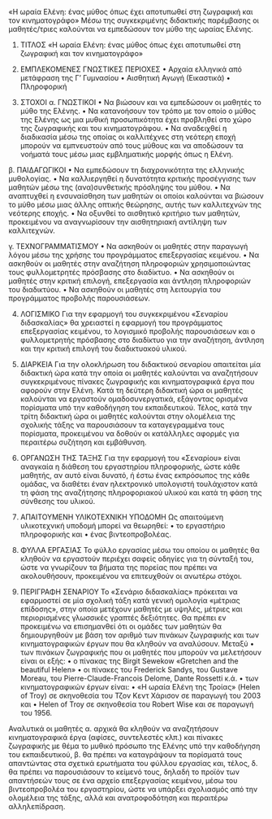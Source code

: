 «Η ωραία Ελένη: ένας μύθος όπως έχει αποτυπωθεί στη ζωγραφική και τον κινηματογράφο»
Μέσω της συγκεκριμένης διδακτικής παρέμβασης οι μαθητές/τριες καλούνται να εμπεδώσουν τον μύθο της ωραίας Ελένης.
1.	ΤΙΤΛΟΣ
«Η ωραία Ελένη: ένας μύθος όπως έχει αποτυπωθεί στη ζωγραφική και τον κινηματογράφο»

2.	ΕΜΠΛΕΚΟΜΕΝΕΣ ΓΝΩΣΤΙΚΕΣ ΠΕΡΙΟΧΕΣ
•	Αρχαία ελληνικά από μετάφραση της Γ’  Γυμνασίου
•	Αισθητική Αγωγή (Εικαστικά)
•	Πληροφορική

3.	ΣΤΟΧΟΙ
α. ΓΝΩΣΤΙΚΟΙ
•	Να βιώσουν και να εμπεδώσουν οι μαθητές το μύθο της Ελένης.
•	Να κατανοήσουν τον τρόπο με τον οποίο ο μύθος της Ελένης ως μια μυθική προσωπικότητα έχει προβληθεί στο χώρο της ζωγραφικής και του κινηματογράφου.
•	Να αναδειχθεί η διαδικασία μέσω της οποίας οι καλλιτέχνες στη νεότερη εποχή μπορούν να εμπνευστούν από τους μύθους και να αποδώσουν τα νοήματά τους μέσω μιας εμβληματικής μορφής όπως η Ελένη. 

β. ΠΑΙΔΑΓΩΓΙΚΟΙ
•	Να εμπεδώσουν τη διαχρονικότητα της ελληνικής μυθολογίας.
•	Να καλλιεργηθεί η δυνατότητα κριτικής προσέγγισης των μαθητών μέσω της (ανα)συνθετικής πρόσληψης του μύθου.
•	Να αναπτυχθεί η ενσυναίσθηση των μαθητών οι οποίοι καλούνται να βιώσουν το μύθο μέσω μιας άλλης οπτικής θεώρησης, αυτής των καλλιτεχνών της νεότερης εποχής.
•	Να οξυνθεί το αισθητικό κριτήριο των μαθητών, προκειμένου να αναγνωρίσουν την αισθητηριακή αντίληψη των καλλιτεχνών.

γ. ΤΕΧΝΟΓΡΑΜΜΑΤΙΣΜΟΥ
•	Να ασκηθούν οι μαθητές στην παραγωγή λόγου μέσω της χρήσης του προγράμματος επεξεργασίας κειμένου. 
•	Να ασκηθούν οι μαθητές στην αναζήτηση πληροφοριών χρησιμοποιώντας τους φυλλομετρητές πρόσβασης στο διαδίκτυο.
•	Να ασκηθούν οι μαθητές στην κριτική επιλογή, επεξεργασία και άντληση πληροφοριών του διαδικτύου.
•	Να ασκηθούν οι μαθητές στη λειτουργία του προγράμματος προβολής παρουσιάσεων.


4.	ΛΟΓΙΣΜΙΚΟ
Για την εφαρμογή του συγκεκριμένου «Σεναρίου διδασκαλίας» θα χρειαστεί η εφαρμογή του προγράμματος επεξεργασίας κειμένου, το λογισμικό προβολής παρουσιάσεων και ο φυλλομετρητής πρόσβασης στο διαδίκτυο για την αναζήτηση, άντληση και την κριτική επιλογή του διαδικτυακού υλικού. 
 
5.	ΔΙΑΡΚΕΙΑ
Για την ολοκλήρωση του διδακτικού σεναρίου απαιτείται μία διδακτική ώρα κατά την οποία οι μαθητές καλούνται να αναζητήσουν συγκεκριμένους πίνακες ζωγραφικής και κινηματογραφικά έργα που αφορούν στην Ελένη. Κατά τη δεύτερη διδακτική ώρα οι μαθητές καλούνται να εργαστούν ομαδοσυνεργατικά, εξάγοντας ορισμένα πορίσματα υπό την καθοδήγηση του εκπαιδευτικού. Τέλος, κατά την τρίτη διδακτική ώρα οι μαθητές καλούνται στην ολομέλεια της σχολικής τάξης να παρουσιάσουν τα καταγεγραμμένα τους πορίσματα, προκειμένου να δοθούν οι κατάλληλες αφορμές για περαιτέρω συζήτηση και εμβάθυνση.

6.	ΟΡΓΑΝΩΣΗ ΤΗΣ ΤΑΞΗΣ
Για την εφαρμογή του «Σεναρίου» είναι αναγκαία η διάθεση του εργαστηρίου πληροφορικής, ώστε κάθε μαθητής, αν αυτό είναι δυνατό, ή έστω ένας εκπρόσωπος της κάθε ομάδας, να διαθέτει έναν ηλεκτρονικό υπολογιστή τουλάχιστον κατά τη φάση της αναζήτησης πληροφοριακού υλικού και κατά τη φάση της σύνθεσης του υλικού. 

7.	ΑΠΑΙΤΟΥΜΕΝΗ ΥΛΙΚΟΤΕΧΝΙΚΗ ΥΠΟΔΟΜΗ
Ως απαιτούμενη υλικοτεχνική υποδομή μπορεί να θεωρηθεί:
•	το εργαστήριο πληροφορικής και 
•	ένας βιντεοπροβολέας.

8.	ΦΥΛΛΑ ΕΡΓΑΣΙΑΣ
Το φύλλο εργασίας μέσω του οποίου οι μαθητές θα κληθούν να εργαστούν περιέχει σαφείς οδηγίες για τη σύνταξή του, ώστε να γνωρίζουν τα βήματα της πορείας που πρέπει να ακολουθήσουν, προκειμένου να επιτευχθούν οι ανωτέρω στόχοι.

9.	ΠΕΡΙΓΡΑΦΗ ΣΕΝΑΡΙΟΥ
Το «Σενάριο διδασκαλίας» πρόκειται να εφαρμοστεί σε μία σχολική τάξη κατά γενική ομολογία «μέτριας επίδοσης», στην οποία μετέχουν μαθητές με υψηλές, μέτριες και περιορισμένες γλωσσικές γραπτές δεξιότητες. Θα πρέπει εν προκειμένω να επισημανθεί ότι οι ομάδες των μαθητών θα δημιουργηθούν με βάση τον αριθμό των πινάκων ζωγραφικής και των κινηματογραφικών έργων που θα κληθούν να αναλύσουν. Μεταξύ 
•	των πινάκων ζωγραφικής που οι μαθητές που μπορούν να μελετήσουν είναι οι εξής:
•	ο πίνακας της Birgit Sewekow «Gretchen and the beautiful Helen»
•	οι πίνακες του Frederick Sandys, του Gustave Moreau, του Pierre-Claude-Francois Delome, Dante Rossetti κ.ά. 
•	των κινηματογραφικών έργων είναι:
•	«Η ωραία Ελένη της Τροίας» (Helen of Troy) σε σκηνοθεσία του Τζον Κεντ Χάρισον σε παραγωγή του 2003 και 
•	Helen of Troy σε σκηνοθεσία του Robert Wise και σε παραγωγή του 1956. 

Αναλυτικά οι μαθητές 
α. αρχικά θα κληθούν να αναζητήσουν κινηματογραφικά έργα (αφίσες, συντελεστές κλπ.) και πίνακες ζωγραφικής με θέμα το μυθικό πρόσωπο της Ελένης υπό την καθοδήγηση του εκπαιδευτικού,
β. θα πρέπει να καταγράψουν τα πορίσματά τους απαντώντας στα σχετικά ερωτήματα του φύλλου εργασίας και, τέλος,
δ. θα πρέπει να παρουσιάσουν το κείμενό τους, δηλαδή το προϊόν των απαντήσεών τους σε ένα αρχείο επεξεργασίας κειμένου, μέσω του βιντεοπροβολέα του εργαστηρίου, ώστε να υπάρξει σχολιασμός από την ολομέλεια της τάξης, αλλά και ανατροφοδότηση και περαιτέρω αλληλεπίδραση.

